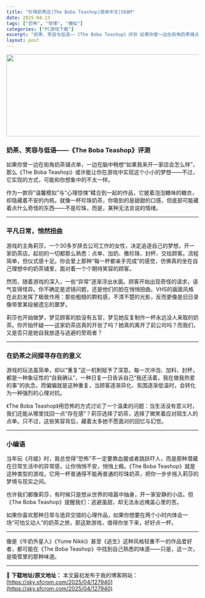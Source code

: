 ```yaml
---
title: "珍珠奶茶店|The Boba Teashop|简体中文|568M"
date: 2025-04-23
tags: ["恐怖", "惊悚", "模拟"]
categories: ["PC游戏下载"]
excerpt: "奶茶、笑容与低语——《The Boba Teashop》评测 如果你曾一边在街角奶茶铺点单，一边在脑中畅想“如果我来开一家店会怎么样”，那么《The Boba Teashop》或许能让你在游戏中实现这个小小的梦想——不过，它实现的方式，可能和你想象中的不太一样。 作为一款将“温馨模拟”与“心理惊悚”&hellip;"
layout: post
---
```


<img class="aligncenter size-full wp-image-127941" src="https://sky.sfcrom.com/wp-content/uploads/2025/04/2025042301313213.webp" alt="" width="660" height="215" />
<h3 class="" data-start="90" data-end="124">奶茶、笑容与低语——《The Boba Teashop》评测</h3>
<p class="" data-start="126" data-end="226">如果你曾一边在街角奶茶铺点单，一边在脑中畅想“如果我来开一家店会怎么样”，那么《The Boba Teashop》或许能让你在游戏中实现这个小小的梦想——不过，它实现的方式，可能和你想象中的不太一样。</p>
<p class="" data-start="228" data-end="331">作为一款将“温馨模拟”与“心理惊悚”糅合到一起的作品，它披着泡泡糖味的糖衣，却隐藏着不安的内核。就像一杯珍珠奶茶，你吸到的是甜甜的口感，但底部可能藏着点什么奇怪的东西——不是珍珠，而是，某种无法言说的情绪。</p>


<hr class="" data-start="333" data-end="336" />

<h3 class="" data-start="338" data-end="351">平凡日常，悄然扭曲</h3>
<p class="" data-start="353" data-end="486">游戏的主角莉莎，一个30多岁辞去公司工作的女性，决定追逐自己的梦想，开一家奶茶店。起初的一切都那么熟悉：点单、加奶、撒珍珠、封杯、交给顾客。流程简单，但仪式感十足。你会爱上那种“每一杯都亲手完成”的感觉，仿佛真的坐在自己理想中的奶茶铺里，面对着一个个期待笑容的顾客。</p>
<p class="" data-start="488" data-end="609">然而，随着游戏的深入，一些“异常”逐渐浮出水面。顾客开始出现奇怪的请求，语气变得怪异。你不确定是滤镜问题，还是他们的脸在悄悄扭曲。VHS的画面风格在此刻发挥了极致作用：那些粗糙的颗粒感，不清不楚的光影，反而更像是旧日录像带里某段被遗忘的噩梦。</p>
<p class="" data-start="611" data-end="701">莉莎也开始做梦，梦见顾客的脸没有五官，梦见她反复制作一杯永远没人来取的奶茶。你开始怀疑——这家奶茶店真的开张了吗？她真的离开了前公司吗？而我们，又是否只是她自我放逐与逃避的旁观者？</p>


<hr class="" data-start="703" data-end="706" />

<h3 class="" data-start="708" data-end="724">在奶茶之间探寻存在的意义</h3>
<p class="" data-start="726" data-end="847">游戏的玩法虽简单，却以“重复”这一机制赋予了深意。每一次冲泡、加料、封杯，都是一种象征性的“自我确认”，一种日复一日告诉自己“我还活着，我在做我热爱的事”的执念。而偏偏就是这种重复，当顾客逐渐异化、氛围逐渐低温时，会转化为一种强烈的心理对抗。</p>
<p class="" data-start="849" data-end="960">《The Boba Teashop》用恐怖的方式讨论了一个温柔的问题：当生活没有意义时，我们还能从哪里找回一点“存在感”？莉莎选择了奶茶，选择了微笑着应对陌生人的点单。只不过，这些笑容背后，藏着太多她不愿面对的回忆与幻觉。</p>


<hr class="" data-start="962" data-end="965" />

<h3 class="" data-start="967" data-end="974">小编语</h3>
<p class="" data-start="976" data-end="1100">当年玩《月姬》时，我总觉得“恐怖”不一定要靠血腥或者跳跃吓人，而是那种潜藏在日常生活中的异常感，让你悄悄不安，悄悄上瘾。《The Boba Teashop》就是这种类型的游戏，它用一杯普通得不能再普通的珍珠奶茶，把你一步步拖入莉莎的梦境与现实之间。</p>
<p class="" data-start="1102" data-end="1177">也许我们都像莉莎，有时候只是想从世界的喧嚣中抽身，开一家安静的小店。但《The Boba Teashop》提醒我们：逃避虽甜，却无法永远掩盖心里的苦。</p>
<p class="" data-start="1179" data-end="1246">如果你喜欢那种日常与诡异交错的心理作品，如果你想要在两个小时内体会一场“可怕又动人”的奶茶之旅，那这款游戏，值得你坐下来，好好点一杯。</p>


<hr class="" data-start="1248" data-end="1251" />
<p class="" data-start="1253" data-end="1346">像是《牛奶外星人》《Yume Nikki》甚至《逃生》这种风格轻重不一的作品爱好者，都可能在《The Boba Teashop》中找到自己熟悉的味道——只是，这一次，是吸管里的那种味道。</p>

---
📖 **下载地址/原文地址：** 本文最初发布于我的博客网站：[https://sky.sfcrom.com/2025/04/127940](https://sky.sfcrom.com/2025/04/127940)
